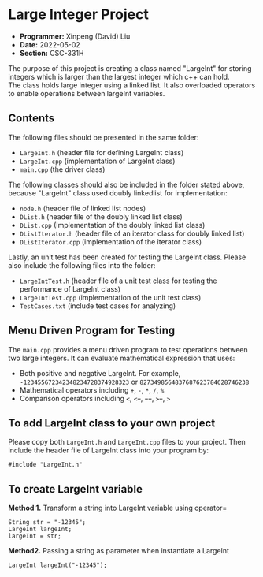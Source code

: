 # Large Integer Project

- **Programmer:** Xinpeng (David) Liu
- **Date:** 2022-05-02
- **Section:** CSC-331H

The purpose of this project is creating a class named "LargeInt" for storing integers which is larger than the largest integer which c++ can hold.
<br/>The class holds large integer using a linked list. It also overloaded operators to enable operations between largeInt variables.

## Contents

The following files should be presented in the same folder:
- `LargeInt.h` (header file for defining LargeInt class)
- `LargeInt.cpp` (implementation of LargeInt class)
- `main.cpp` (the driver class)

The following classes should also be included in the folder stated above, because "LargeInt" class used doubly linkedlist for implementation:
- `node.h` (header file of linked list nodes)
- `DList.h` (header file of the doubly linked list class)
- `DList.cpp` (Implementation of the doubly linked list class)
- `DListIterator.h` (header file of an iterator class for doubly linked list)
- `DListIterator.cpp` (implementation of the iterator class)

Lastly, an unit test has been created for testing the LargeInt class. Please also include the following files into the folder:
- `LargeIntTest.h` (header file of a unit test class for testing the performance of LargeInt class)
- `LargeIntTest.cpp` (implementation of the unit test class)
- `TestCases.txt` (include test cases for analyzing)

## Menu Driven Program for Testing

The `main.cpp` provides a menu driven program to test operations between two large integers. It can evaluate mathematical expression that uses:
- Both positive and negative LargeInt. For example, `-123455672342348234728374928323` or `8273498564837687623784628746238`
- Mathematical operators including `+`, `-`, `*`, `/`, `%`
- Comparison operators including `<`, `<=`, `==`, `>=`, `>`

## To add LargeInt class to your own project
Please copy both `LargeInt.h` and `LargeInt.cpp` files to your project. Then include the header file of LargeInt class into your program by:
```
#include "LargeInt.h"
```

## To create LargeInt variable

**Method 1.** Transform a string into LargeInt variable using operator=
```
String str = "-12345";
LargeInt largeInt;
largeInt = str;
```

**Method2.** Passing a string as parameter when instantiate a LargeInt
```
LargeInt largeInt("-12345");
```
